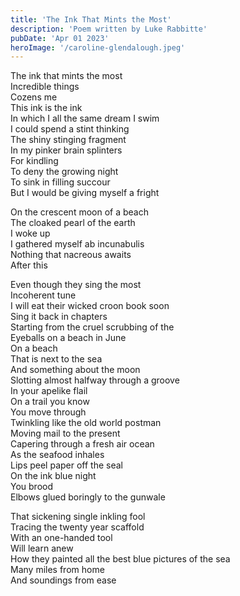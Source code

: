 ```yaml
---
title: 'The Ink That Mints the Most'
description: 'Poem written by Luke Rabbitte'
pubDate: 'Apr 01 2023'
heroImage: '/caroline-glendalough.jpeg'
---
```


The ink that mints the most  
Incredible things  
Cozens me  
This ink is the ink  
In which I all the same dream I swim  
I could spend a stint thinking  
The shiny stinging fragment  
In my pinker brain splinters  
For kindling  
To deny the growing night  
To sink in filling succour  
But I would be giving myself a fright  

On the crescent moon of a beach  
The cloaked pearl of the earth  
I woke up  
I gathered myself ab incunabulis  
Nothing that nacreous awaits  
After this  

Even though they sing the most  
Incoherent tune  
I will eat their wicked croon book soon  
Sing it back in chapters  
Starting from the cruel scrubbing of the  
Eyeballs on a beach in June  
On a beach  
That is next to the sea  
And something about the moon  
Slotting almost halfway through a groove  
In your apelike flail  
On a trail you know  
You move through  
Twinkling like the old world postman  
Moving mail to the present  
Capering through a fresh air ocean  
As the seafood inhales  
Lips peel paper off the seal  
On the ink blue night  
You brood  
Elbows glued boringly to the gunwale  

That sickening single inkling fool  
Tracing the twenty year scaffold  
With an one-handed tool  
Will learn anew  
How they painted all the best blue pictures of the sea  
Many miles from home  
And soundings from ease  

